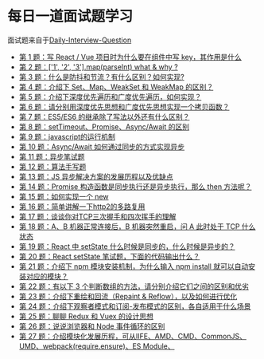  #  每日一道面试题学习 #
 面试题来自于[Daily-Interview-Question](https://github.com/Advanced-Frontend/Daily-Interview-Question)
 
- [第 1 题：写 React / Vue 项目时为什么要在组件中写 key，其作用是什么](https://github.com/LuoShengMen/StudyNotes/blob/master/DailyQuestion/%E7%AC%AC%E4%B8%80%E9%A2%98.md)
- [第 2 题：['1', '2', '3'].map(parseInt) what & why ?](https://github.com/LuoShengMen/StudyNotes/blob/master/DailyQuestion/%E7%AC%AC%E4%BA%8C%E9%A2%98.md)
- [第 3 题：什么是防抖和节流？有什么区别？如何实现?](https://github.com/LuoShengMen/StudyNotes/blob/master/DailyQuestion/%E7%AC%AC%E4%B8%89%E9%A2%98.md)
- [第 4 题：介绍下 Set、Map、WeakSet 和 WeakMap 的区别？](https://github.com/LuoShengMen/StudyNotes/blob/master/DailyQuestion/%E7%AC%AC4%E9%A2%98.md)
- [第 5 题：介绍下深度优先遍历和广度优先遍历，如何实现？](https://github.com/LuoShengMen/StudyNotes/blob/master/DailyQuestion/%E7%AC%AC%E4%BA%94%E9%A2%98.md)
- [第 6 题：请分别用深度优先思想和广度优先思想实现一个拷贝函数？](https://github.com/LuoShengMen/StudyNotes/blob/master/DailyQuestion/%E7%AC%AC%E5%85%AD%E9%A2%98.md)
- [第 7 题：ES5/ES6 的继承除了写法以外还有什么区别？](https://github.com/LuoShengMen/StudyNotes/blob/master/DailyQuestion/%E7%AC%AC%E4%B8%83%E9%A2%98.md)
- [第 8 题：setTimeout、Promise、Async/Await 的区别](https://github.com/LuoShengMen/StudyNotes/blob/master/DailyQuestion/%E7%AC%AC%E5%85%AB%E9%A2%98.md)
- [第 9 题：javascript的运行机制](https://github.com/LuoShengMen/StudyNotes/blob/master/DailyQuestion/%E7%AC%AC%E4%B9%9D%E9%A2%98.md)
- [第 10 题：Async/Await 如何通过同步的方式实现异步](https://github.com/LuoShengMen/StudyNotes/blob/master/DailyQuestion/%E7%AC%AC%E5%8D%81%E9%A2%98.md)
- [第 11 题：异步笔试题](https://github.com/LuoShengMen/StudyNotes/blob/master/DailyQuestion/%E7%AC%AC%E5%8D%81%E4%B8%80%E9%A2%98.md)
- [第 12 题：算法手写题](https://github.com/LuoShengMen/StudyNotes/blob/master/DailyQuestion/%E7%AC%AC%E5%8D%81%E4%BA%8C%E9%A2%98.md)
- [第 13 题：JS 异步解决方案的发展历程以及优缺点](https://github.com/LuoShengMen/StudyNotes/blob/master/DailyQuestion/%E7%AC%AC%E5%8D%81%E4%B8%89%E9%A2%98.md)
- [第 14 题：Promise 构造函数是同步执行还是异步执行，那么 then 方法呢？](https://github.com/LuoShengMen/StudyNotes/blob/master/DailyQuestion/%E7%AC%AC%E5%8D%81%E5%9B%9B%E9%A2%98.md)
- [第 15 题：如何实现一个 new](https://github.com/LuoShengMen/StudyNotes/blob/master/DailyQuestion/%E7%AC%AC%E5%8D%81%E4%BA%94%E9%A2%98.md)
- [第 16 题：简单讲解一下http2的多路复用](https://github.com/LuoShengMen/StudyNotes/blob/master/DailyQuestion/%E7%AC%AC%E5%8D%81%E5%85%AD%E9%A2%98.md)
- [第 17 题：谈谈你对TCP三次握手和四次挥手的理解](https://github.com/LuoShengMen/StudyNotes/blob/master/DailyQuestion/%E7%AC%AC%E5%8D%81%E4%B8%83%E9%A2%98.md)
- [第 18 题：A、B 机器正常连接后，B 机器突然重启，问 A 此时处于 TCP 什么状态](https://github.com/LuoShengMen/StudyNotes/blob/master/DailyQuestion/%E7%AC%AC%E5%8D%81%E5%85%AB%E9%A2%98.md)
- [第 19 题：React 中 setState 什么时候是同步的，什么时候是异步的？](https://github.com/LuoShengMen/StudyNotes/blob/master/DailyQuestion/%E7%AC%AC%E5%8D%81%E4%B9%9D%E9%A2%98.md)
- [第 20 题：React setState 笔试题，下面的代码输出什么？](https://github.com/LuoShengMen/StudyNotes/blob/master/DailyQuestion/%E7%AC%AC%E4%BA%8C%E5%8D%81%E9%A2%98.md)
- [第 21 题：介绍下 npm 模块安装机制，为什么输入 npm install 就可以自动安装对应的模块？](https://github.com/LuoShengMen/StudyNotes/blob/master/DailyQuestion/%E7%AC%AC%E4%BA%8C%E5%8D%81%E4%B8%80%E9%A2%98.md)
- [第 22 题：有以下 3 个判断数组的方法，请分别介绍它们之间的区别和优劣](https://github.com/LuoShengMen/StudyNotes/blob/master/DailyQuestion/%E7%AC%AC%E4%BA%8C%E5%8D%81%E4%BA%8C%E9%A2%98.md)
- [第 23 题：介绍下重绘和回流（Repaint & Reflow），以及如何进行优化](https://github.com/LuoShengMen/StudyNotes/blob/master/DailyQuestion/%E7%AC%AC%E4%BA%8C%E5%8D%81%E4%B8%89%E9%A2%98.md)
- [第 24 题：介绍下观察者模式和订阅-发布模式的区别，各自适用于什么场景](https://github.com/LuoShengMen/StudyNotes/blob/master/DailyQuestion/%E7%AC%AC%E4%BA%8C%E5%8D%81%E5%9B%9B%E9%A2%98.md)
- [第 25 题：聊聊 Redux 和 Vuex 的设计思想](https://github.com/LuoShengMen/StudyNotes/blob/master/DailyQuestion/%E7%AC%AC%E4%BA%8C%E5%8D%81%E4%BA%94%E9%A2%98.md)
- [第 26 题：说说浏览器和 Node 事件循环的区别](https://github.com/LuoShengMen/StudyNotes/blob/master/DailyQuestion/%E7%AC%AC%E4%BA%8C%E5%8D%81%E5%85%AD%E9%A2%98.md)
- [第 27 题：介绍模块化发展历程，可从IIFE、AMD、CMD、CommonJS、UMD、webpack(require.ensure)、ES Module、<script type="module"> 这几个角度考虑](https://github.com/LuoShengMen/StudyNotes/blob/master/DailyQuestion/%E7%AC%AC%E4%BA%8C%E5%8D%81%E4%B8%83%E9%A2%98.md)
- [第 28 题：全局作用域中，用 const 和 let 声明的变量不在 window 上，那到底在哪里？如何去获取？。](https://github.com/LuoShengMen/StudyNotes/blob/master/DailyQuestion/%E7%AC%AC%E4%BA%8C%E5%8D%81%E5%85%AB%E9%A2%98.md)
- [第 29 题：cookie 和 token 都存放在 header 中，为什么不会劫持 token？](https://github.com/LuoShengMen/StudyNotes/blob/master/DailyQuestion/%E7%AC%AC%E4%BA%8C%E5%8D%81%E4%B9%9D%E9%A2%98.md)
- [第 30 题：聊聊 Vue 的双向数据绑定，Model 如何改变 View，View 又是如何改变 Model 的](https://github.com/LuoShengMen/StudyNotes/blob/master/DailyQuestion/%E7%AC%AC%E4%B8%89%E5%8D%81%E9%A2%98.md)
- [第 31 题：请把俩个数组 [A1, A2, B1, B2, C1, C2, D1, D2] 和 [A, B, C, D]合并为 [A1, A2, A, B1, B2, B, C1, C2, C, D1, D2, D]](https://github.com/LuoShengMen/StudyNotes/blob/master/DailyQuestion/%E7%AC%AC%E4%B8%89%E5%8D%81%E4%B8%80%E9%A2%98.md)
- [第 32 题：浏览器的同源策略有哪些](https://github.com/LuoShengMen/StudyNotes/blob/master/DailyQuestion/%E7%AC%AC%E4%B8%89%E5%8D%81%E4%BA%8C%E9%A2%98.md)
- [第 33 题：改造下面的代码，使之输出0 - 9，写出你能想到的所有解法。](https://github.com/LuoShengMen/StudyNotes/blob/master/DailyQuestion/%E7%AC%AC%E4%B8%89%E5%8D%81%E4%B8%89%E9%A2%98.md)
- [第 34 题：Virtual DOM 真的比操作原生 DOM 快吗？谈谈你的想法。](https://github.com/LuoShengMen/StudyNotes/blob/master/DailyQuestion/%E7%AC%AC%E4%B8%89%E5%8D%81%E5%9B%9B%E9%A2%98.md)
- [第 35 题：写出能想到第数组去重]()

